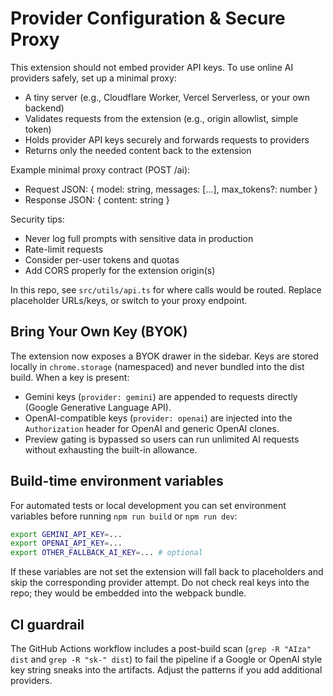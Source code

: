# Provider Configuration & Secure Proxy

This extension should not embed provider API keys. To use online AI providers safely, set up a minimal proxy:

- A tiny server (e.g., Cloudflare Worker, Vercel Serverless, or your own backend)
- Validates requests from the extension (e.g., origin allowlist, simple token)
- Holds provider API keys securely and forwards requests to providers
- Returns only the needed content back to the extension

Example minimal proxy contract (POST /ai):
- Request JSON: { model: string, messages: [...], max_tokens?: number }
- Response JSON: { content: string }

Security tips:
- Never log full prompts with sensitive data in production
- Rate-limit requests
- Consider per-user tokens and quotas
- Add CORS properly for the extension origin(s)

In this repo, see `src/utils/api.ts` for where calls would be routed. Replace placeholder URLs/keys, or switch to your proxy endpoint.

## Bring Your Own Key (BYOK)

The extension now exposes a BYOK drawer in the sidebar. Keys are stored locally in `chrome.storage` (namespaced) and never bundled into the dist build. When a key is present:
- Gemini keys (`provider: gemini`) are appended to requests directly (Google Generative Language API).
- OpenAI-compatible keys (`provider: openai`) are injected into the `Authorization` header for OpenAI and generic OpenAI clones.
- Preview gating is bypassed so users can run unlimited AI requests without exhausting the built-in allowance.

## Build-time environment variables

For automated tests or local development you can set environment variables before running `npm run build` or `npm run dev`:

```bash
export GEMINI_API_KEY=...
export OPENAI_API_KEY=...
export OTHER_FALLBACK_AI_KEY=... # optional
```

If these variables are not set the extension will fall back to placeholders and skip the corresponding provider attempt. Do not check real keys into the repo; they would be embedded into the webpack bundle.

## CI guardrail

The GitHub Actions workflow includes a post-build scan (`grep -R "AIza" dist` and `grep -R "sk-" dist`) to fail the pipeline if a Google or OpenAI style key string sneaks into the artifacts. Adjust the patterns if you add additional providers.
